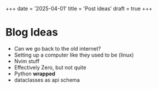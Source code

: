 +++
date = '2025-04-01'
title = 'Post ideas'
draft = true
+++

# Blog Ideas

 - Can we go back to the old internet?
 - Setting up a computer like they used to be (linux)
 - Nvim stuff
 - Effectively Zero, but not quite
 - Python __wrapped__
 - dataclasses as api schema
